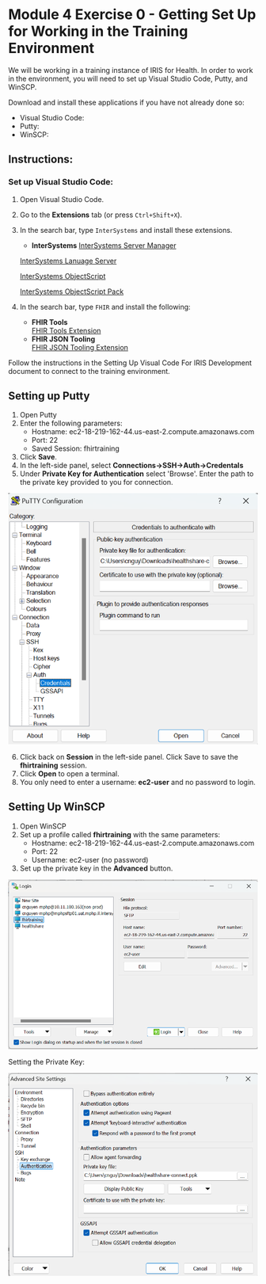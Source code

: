 # Module 4 Exercise 0 - Getting Set Up for Working in the Training Environment

We will be working in a training instance of IRIS for Health. In order to work in the environment, you will need to set up Visual Studio Code, Putty, and WinSCP. 

Download and install these applications if you have not already done so: 
* Visual Studio Code:
* Putty:
* WinSCP:

## Instructions:

### Set up Visual Studio Code: 

1. Open Visual Studio Code.
2. Go to the **Extensions** tab (or press `Ctrl+Shift+X`).
3. In the search bar, type `InterSystems` and install these extensions. 
   - **InterSystems**
   [InterSystems Server Manager](https://marketplace.visualstudio.com/items?itemName=intersystems-community.servermanager)

   [InterSystems Lanuage Server](https://marketplace.visualstudio.com/items?itemName=intersystems.language-server)

   [InterSystems ObjectScript](https://marketplace.visualstudio.com/items?itemName=intersystems-community.vscode-objectscript)

   [InterSystems ObjectScript Pack](https://marketplace.visualstudio.com/items?itemName=intersystems-community.objectscript-pack)

4. In the search bar, type `FHIR` and install the following:
   - **FHIR Tools**  
     [FHIR Tools Extension](https://marketplace.visualstudio.com/items?itemName=metahorizon.vscode-fhir-tools)
   - **FHIR JSON Tooling**  
     [FHIR JSON Tooling Extension](https://marketplace.visualstudio.com/items?itemName=metahorizon.fhir-json-tooling)

Follow the instructions in the Setting Up Visual Code For IRIS Development document to connect to the training environment. 

## Setting up Putty

1. Open Putty
2. Enter the following parameters:
    * Hostname: ec2-18-219-162-44.us-east-2.compute.amazonaws.com
    * Port: 22
    * Saved Session: fhirtraining
3. Click **Save**.
4. In the left-side panel, select **Connections->SSH->Auth->Credentals**
5. Under **Private Key for Authentication** select 'Browse'. Enter the path to the private key provided to you for connection. 

![Setting up Putty Credentials](../images/module4.0-putty_credentials.png)

6. Click back on **Session** in the left-side panel. Click Save to save the **fhirtraining** session. 
7. Click **Open** to open a terminal. 
8. You only need to enter a username: **ec2-user** and no password to login. 

## Setting Up WinSCP

1. Open WinSCP
2. Set up a profile called **fhirtraining** with the same parameters: 
    * Hostname: ec2-18-219-162-44.us-east-2.compute.amazonaws.com
    * Port: 22
    * Username: ec2-user (no password)
3. Set up the private key in the **Advanced** button. 

![WinSCP Setting](../images/module4.0-winscp_setup.png)

Setting the Private Key: 

![WinSCP Credentials](../images/module4.0-winscp_credentials.png)

